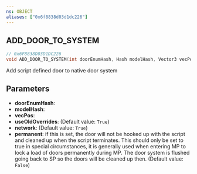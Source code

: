 ```yaml
---
ns: OBJECT
aliases: ["0x6f8838d03d1dc226"]
---
```

## ADD_DOOR_TO_SYSTEM

```c
// 0x6F8838D03D1DC226
void ADD_DOOR_TO_SYSTEM(int doorEnumHash, Hash modelHash, Vector3 vecPos, bool useOldOverrides, bool network, bool permanent);
```

Add script defined door to native door system


## Parameters
* **doorEnumHash**: 
* **modelHash**: 
* **vecPos**: 
* **useOldOverrides**: (Default value: `True`)
* **network**: (Default value: `True`)
* **permanent**: if this is set, the door will not be hooked up with the script and cleaned up when the script terminates. This should only be set to true in special circumstances, it is generally used when entering MP to lock a load of doors permanently during MP. The door system is flushed going back to SP so the doors will be cleaned up then. (Default value: `False`)
